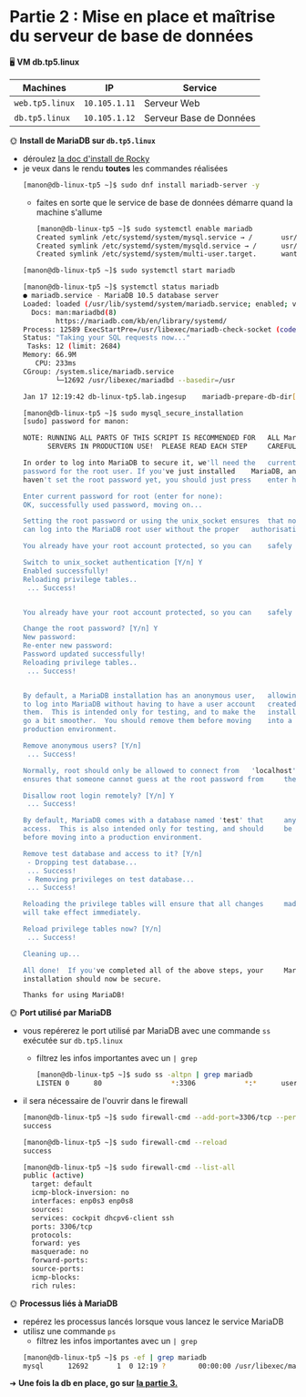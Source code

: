 # Partie 2 : Mise en place et maîtrise du serveur de base de données

🖥️ **VM db.tp5.linux**

| Machines        | IP            | Service                 |
|-----------------|---------------|-------------------------|
| `web.tp5.linux` | `10.105.1.11` | Serveur Web             |
| `db.tp5.linux`  | `10.105.1.12` | Serveur Base de Données |

🌞 **Install de MariaDB sur `db.tp5.linux`**

- déroulez [la doc d'install de Rocky](https://docs.rockylinux.org/guides/database/database_mariadb-server/)
- je veux dans le rendu **toutes** les commandes réalisées
    ```bash
    [manon@db-linux-tp5 ~]$ sudo dnf install mariadb-server -y
     ```
    - faites en sorte que le service de base de données démarre quand la machine s'allume

         ```bash
        [manon@db-linux-tp5 ~]$ sudo systemctl enable mariadb
        Created symlink /etc/systemd/system/mysql.service → /       usr/lib/systemd/system/mariadb.service.
        Created symlink /etc/systemd/system/mysqld.service → /      usr/  lib/systemd/system/mariadb.service.
        Created symlink /etc/systemd/system/multi-user.target.      wants/    mariadb.service → /usr/lib/systemd/system/    mariadb.service.
        ```
    ```bash
    [manon@db-linux-tp5 ~]$ sudo systemctl start mariadb
     ```
     ```bash
     [manon@db-linux-tp5 ~]$ systemctl status mariadb
     ● mariadb.service - MariaDB 10.5 database server
     Loaded: loaded (/usr/lib/systemd/system/mariadb.service; enabled; vend>     Active: active (running) since Tue 2023-01-17 12:19:42 CET; 21s ago
       Docs: man:mariadbd(8)
             https://mariadb.com/kb/en/library/systemd/
    Process: 12589 ExecStartPre=/usr/libexec/mariadb-check-socket (code=exi>    Process: 12611 ExecStartPre=/usr/libexec/mariadb-prepare-db-dir mariadb>    Process: 12705 ExecStartPost=/usr/libexec/mariadb-check-upgrade (code=e>   Main PID: 12692 (mariadbd)
     Status: "Taking your SQL requests now..."
      Tasks: 12 (limit: 2684)
     Memory: 66.9M
        CPU: 233ms
     CGroup: /system.slice/mariadb.service
             └─12692 /usr/libexec/mariadbd --basedir=/usr

    Jan 17 12:19:42 db-linux-tp5.lab.ingesup    mariadb-prepare-db-dir[12650]: you>Jan 17 12:19:42     db-linux-tp5.lab.ingesup mariadb-prepare-db-dir[12650]:     Aft>Jan 17 12:19:42 db-linux-tp5.lab.ingesup    mariadb-prepare-db-dir[12650]: abl>Jan 17 12:19:42     db-linux-tp5.lab.ingesup mariadb-prepare-db-dir[12650]:     See>Jan 17 12:19:42 db-linux-tp5.lab.ingesup    mariadb-prepare-db-dir[12650]: Ple>Jan 17 12:19:42     db-linux-tp5.lab.ingesup mariadb-prepare-db-dir[12650]:     The>Jan 17 12:19:42 db-linux-tp5.lab.ingesup    mariadb-prepare-db-dir[12650]: Con>Jan 17 12:19:42     db-linux-tp5.lab.ingesup mariadb-prepare-db-dir[12650]:     htt>Jan 17 12:19:42 db-linux-tp5.lab.ingesup mariadbd[12692]    : 2023-01-17 12:19:>Jan 17 12:19:42 db-linux-tp5.lab.   ingesup systemd[1]: Started MariaDB 10.5
    ```
    ```bash
    [manon@db-linux-tp5 ~]$ sudo mysql_secure_installation
    [sudo] password for manon:

    NOTE: RUNNING ALL PARTS OF THIS SCRIPT IS RECOMMENDED FOR   ALL MariaDB
          SERVERS IN PRODUCTION USE!  PLEASE READ EACH STEP     CAREFULLY!

    In order to log into MariaDB to secure it, we'll need the   current
    password for the root user. If you've just installed    MariaDB, and
    haven't set the root password yet, you should just press    enter here.

    Enter current password for root (enter for none):
    OK, successfully used password, moving on...

    Setting the root password or using the unix_socket ensures  that nobody
    can log into the MariaDB root user without the proper   authorisation.

    You already have your root account protected, so you can    safely answer 'n'.

    Switch to unix_socket authentication [Y/n] Y
    Enabled successfully!
    Reloading privilege tables..
     ... Success!


    You already have your root account protected, so you can    safely answer 'n'.

    Change the root password? [Y/n] Y
    New password:
    Re-enter new password:
    Password updated successfully!
    Reloading privilege tables..
     ... Success!


    By default, a MariaDB installation has an anonymous user,   allowing anyone
    to log into MariaDB without having to have a user account   created for
    them.  This is intended only for testing, and to make the   installation
    go a bit smoother.  You should remove them before moving    into a
    production environment.

    Remove anonymous users? [Y/n]
     ... Success!

    Normally, root should only be allowed to connect from   'localhost'.  This
    ensures that someone cannot guess at the root password from     the network.

    Disallow root login remotely? [Y/n] Y
     ... Success!

    By default, MariaDB comes with a database named 'test' that     anyone can
    access.  This is also intended only for testing, and should     be removed
    before moving into a production environment.

    Remove test database and access to it? [Y/n]
     - Dropping test database...
     ... Success!
     - Removing privileges on test database...
     ... Success!

    Reloading the privilege tables will ensure that all changes     made so far
    will take effect immediately.

    Reload privilege tables now? [Y/n]
     ... Success!

    Cleaning up...

    All done!  If you've completed all of the above steps, your     MariaDB
    installation should now be secure.

    Thanks for using MariaDB!
    ```


🌞 **Port utilisé par MariaDB**

- vous repérerez le port utilisé par MariaDB avec une commande `ss` exécutée sur `db.tp5.linux`
  - filtrez les infos importantes avec un `| grep`
    ```bash
    [manon@db-linux-tp5 ~]$ sudo ss -altpn | grep mariadb
    LISTEN 0      80                 *:3306            *:*      users:(("mariadbd",pid=12692,fd=19))
    ```

- il sera nécessaire de l'ouvrir dans le firewall
    ```bash	
    [manon@db-linux-tp5 ~]$ sudo firewall-cmd --add-port=3306/tcp --permanent
    success
    ```
    ```bash
    [manon@db-linux-tp5 ~]$ sudo firewall-cmd --reload
    success
    ```
    ```bash
    [manon@db-linux-tp5 ~]$ sudo firewall-cmd --list-all
    public (active)
      target: default
      icmp-block-inversion: no
      interfaces: enp0s3 enp0s8
      sources:
      services: cockpit dhcpv6-client ssh
      ports: 3306/tcp
      protocols:
      forward: yes
      masquerade: no
      forward-ports:
      source-ports:
      icmp-blocks:
      rich rules:
    ```

🌞 **Processus liés à MariaDB**

- repérez les processus lancés lorsque vous lancez le service MariaDB
- utilisz une commande `ps`
  - filtrez les infos importantes avec un `| grep`
  ```bash
  [manon@db-linux-tp5 ~]$ ps -ef | grep mariadb
  mysql      12692       1  0 12:19 ?        00:00:00 /usr/libexec/mariadbd --basedir=/usr
  ```

➜ **Une fois la db en place, go sur [la partie 3.](./tp5-linux-p3.md)**